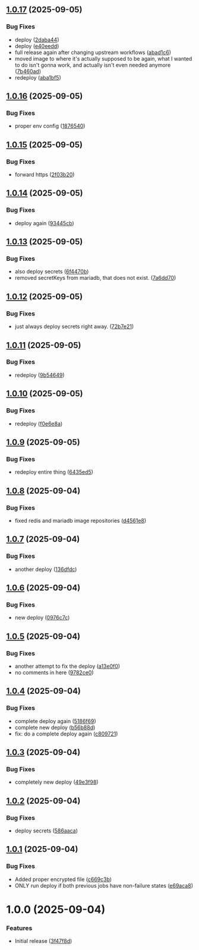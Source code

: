 ## [1.0.17](https://github.com/webgrip/invoiceninja-application/compare/1.0.16...1.0.17) (2025-09-05)


### Bug Fixes

* deploy ([2daba44](https://github.com/webgrip/invoiceninja-application/commit/2daba44132753c81268a0cc4dbfda0ae9cbc265b))
* deploy ([e40eedd](https://github.com/webgrip/invoiceninja-application/commit/e40eeddab4cabb415e26c5eacfdedda0ba8804d3))
* full release again after changing upstream workflows ([abad1c6](https://github.com/webgrip/invoiceninja-application/commit/abad1c65d94b9d8cb8e3aeced577d4b8e069b054))
* moved image to where it's actually supposed to be again, what I wanted to do isn't gonna work, and actually isn't even needed anymore ([7b460ad](https://github.com/webgrip/invoiceninja-application/commit/7b460ad59c9b3f50441c89d3e0d18b9561ce1211))
* redeploy ([aba1bf5](https://github.com/webgrip/invoiceninja-application/commit/aba1bf5dbdaf40c13721484d22d68e83dcfc0c7b))

## [1.0.16](https://github.com/webgrip/invoiceninja-application/compare/1.0.15...1.0.16) (2025-09-05)


### Bug Fixes

* proper env config ([1876540](https://github.com/webgrip/invoiceninja-application/commit/1876540fd7fcc1776b63201c699ae521c9388c53))

## [1.0.15](https://github.com/webgrip/invoiceninja-application/compare/1.0.14...1.0.15) (2025-09-05)


### Bug Fixes

* forward https ([2f03b20](https://github.com/webgrip/invoiceninja-application/commit/2f03b20b051a09739640384aefb1b0ce97b07f22))

## [1.0.14](https://github.com/webgrip/invoiceninja-application/compare/1.0.13...1.0.14) (2025-09-05)


### Bug Fixes

* deploy again ([93445cb](https://github.com/webgrip/invoiceninja-application/commit/93445cba8523eef655cc8b6ab556fa17eac020b7))

## [1.0.13](https://github.com/webgrip/invoiceninja-application/compare/1.0.12...1.0.13) (2025-09-05)


### Bug Fixes

* also deploy secrets ([6f4470b](https://github.com/webgrip/invoiceninja-application/commit/6f4470b63873fb71c1b1fa5a97f68880d4fb0cc6))
* removed secretKeys from mariadb, that does not exist. ([7a6dd70](https://github.com/webgrip/invoiceninja-application/commit/7a6dd701df8af109851cddb1ef94869b88e4e06b))

## [1.0.12](https://github.com/webgrip/invoiceninja-application/compare/1.0.11...1.0.12) (2025-09-05)


### Bug Fixes

* just always deploy secrets right away. ([72b7e21](https://github.com/webgrip/invoiceninja-application/commit/72b7e213cb07b005c389ae277b115f2eb53b780d))

## [1.0.11](https://github.com/webgrip/invoiceninja-application/compare/1.0.10...1.0.11) (2025-09-05)


### Bug Fixes

* redeploy ([9b54649](https://github.com/webgrip/invoiceninja-application/commit/9b54649649fe1e0bb18e77c92218c29091f1ecac))

## [1.0.10](https://github.com/webgrip/invoiceninja-application/compare/1.0.9...1.0.10) (2025-09-05)


### Bug Fixes

* redeploy ([f0e6e8a](https://github.com/webgrip/invoiceninja-application/commit/f0e6e8ac1138229ae1d7617228cf1c148a70cc93))

## [1.0.9](https://github.com/webgrip/invoiceninja-application/compare/1.0.8...1.0.9) (2025-09-05)


### Bug Fixes

* redeploy entire thing ([6435ed5](https://github.com/webgrip/invoiceninja-application/commit/6435ed50623eceacd07df37044bae3b03ccc577d))

## [1.0.8](https://github.com/webgrip/invoiceninja-application/compare/1.0.7...1.0.8) (2025-09-04)


### Bug Fixes

* fixed redis and mariadb image repositories ([d4561e8](https://github.com/webgrip/invoiceninja-application/commit/d4561e8e69adf6a25dae4828eb40fc7ca51d9c1b))

## [1.0.7](https://github.com/webgrip/invoiceninja-application/compare/1.0.6...1.0.7) (2025-09-04)


### Bug Fixes

* another deploy ([136dfdc](https://github.com/webgrip/invoiceninja-application/commit/136dfdc84526f60f774be41e2873d0de7edad573))

## [1.0.6](https://github.com/webgrip/invoiceninja-application/compare/1.0.5...1.0.6) (2025-09-04)


### Bug Fixes

* new deploy ([0976c7c](https://github.com/webgrip/invoiceninja-application/commit/0976c7cc939f9805861d87b4402e15dcdc79acc1))

## [1.0.5](https://github.com/webgrip/invoiceninja-application/compare/1.0.4...1.0.5) (2025-09-04)


### Bug Fixes

* another attempt to fix the deploy ([a13e0f0](https://github.com/webgrip/invoiceninja-application/commit/a13e0f06750ca09f0ca18276620151894ae230a2))
* no comments in here ([9782ce0](https://github.com/webgrip/invoiceninja-application/commit/9782ce09035b00077075da6223d532db93d45c3c))

## [1.0.4](https://github.com/webgrip/invoiceninja-application/compare/1.0.3...1.0.4) (2025-09-04)


### Bug Fixes

* complete deploy again ([5186f69](https://github.com/webgrip/invoiceninja-application/commit/5186f692a6ff7f0b2d69f5aec4f8f867bfc9173c))
* complete new deploy ([b56b88d](https://github.com/webgrip/invoiceninja-application/commit/b56b88d12adcb9f656120c53bce1b1d890ed9953))
* fix: do a complete deploy again ([c809721](https://github.com/webgrip/invoiceninja-application/commit/c809721d418c810e7c4439902e1e23f757181a3e))

## [1.0.3](https://github.com/webgrip/invoiceninja-application/compare/1.0.2...1.0.3) (2025-09-04)


### Bug Fixes

* completely new deploy ([49e3f98](https://github.com/webgrip/invoiceninja-application/commit/49e3f984635d4f59b34298cbf73f32cac871739e))

## [1.0.2](https://github.com/webgrip/invoiceninja-application/compare/1.0.1...1.0.2) (2025-09-04)


### Bug Fixes

* deploy secrets ([586aaca](https://github.com/webgrip/invoiceninja-application/commit/586aaca4c136dfa9fd09f571e53e50ce703f36e2))

## [1.0.1](https://github.com/webgrip/invoiceninja-application/compare/1.0.0...1.0.1) (2025-09-04)


### Bug Fixes

* Added proper encrypted file ([c669c3b](https://github.com/webgrip/invoiceninja-application/commit/c669c3beba87c4220f66cb42f024d40c621794d7))
* ONLY run deploy if both previous jobs have non-failure states ([e69aca8](https://github.com/webgrip/invoiceninja-application/commit/e69aca81d0447f158bdc921c5123f08c3d318cbe))

# 1.0.0 (2025-09-04)


### Features

* Initial release ([3f47f8d](https://github.com/webgrip/invoiceninja-application/commit/3f47f8d4facafca67dea6e2cc13f3ed32c24c9a9))
